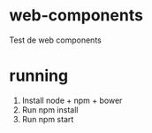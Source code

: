 # web-components
Test de web components

# running

1. Install node + npm + bower
2. Run npm install
3. Run npm start